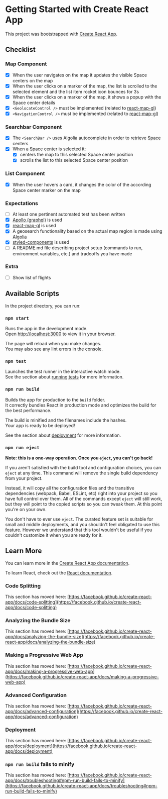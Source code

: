 # Getting Started with Create React App

This project was bootstrapped with [Create React App](https://github.com/facebook/create-react-app).

## Checklist
### Map Component
- [x] When the user navigates on the map it updates the visible Space centers on the map
- [x] When the user clicks on a marker of the map, the list is scrolled to the selected element and the list item rocket icon bounces for 3s
- [x] When the user clicks on a marker of the map, it shows a popup with the Space center details
- [x] `<GeolocateControl />` must be implemented (related to [react-map-gl](https://visgl.github.io/react-map-gl/))
- [x] `<NavigationControl />` must be implemented (related to [react-map-gl](https://visgl.github.io/react-map-gl/))

### Searchbar Component
- [x] The `<SearchBar />` uses Algolia autocomplete in order to retrieve Space centers
- [x] When a Space center is selected it:
  - [x] centers the map to this selected Space center position
  - [x] scrolls the list to this selected Space center position

### List Component
- [x] When the user hovers a card, it changes the color of the according Space center marker on the map

### Expectations
- [ ] At least one pertinent automated test has been written
- [x] [Apollo (graphql)](https://www.apollographql.com/) is used
- [x] [react-map-gl](https://visgl.github.io/react-map-gl/) is used
- [x] A geosearch functionality based on the actual map region is made using [Algolia](https://www.algolia.com/doc/)
- [x] [styled-components](https://styled-components.com/) is used
- [ ] A README.md file describing project setup (commands to run, environment variables, etc.) and tradeoffs you have made

### Extra
- [ ] Show list of flights

## Available Scripts

In the project directory, you can run:

### `npm start`

Runs the app in the development mode.\
Open [http://localhost:3000](http://localhost:3000) to view it in your browser.

The page will reload when you make changes.\
You may also see any lint errors in the console.

### `npm test`

Launches the test runner in the interactive watch mode.\
See the section about [running tests](https://facebook.github.io/create-react-app/docs/running-tests) for more information.

### `npm run build`

Builds the app for production to the `build` folder.\
It correctly bundles React in production mode and optimizes the build for the best performance.

The build is minified and the filenames include the hashes.\
Your app is ready to be deployed!

See the section about [deployment](https://facebook.github.io/create-react-app/docs/deployment) for more information.

### `npm run eject`

**Note: this is a one-way operation. Once you `eject`, you can't go back!**

If you aren't satisfied with the build tool and configuration choices, you can `eject` at any time. This command will remove the single build dependency from your project.

Instead, it will copy all the configuration files and the transitive dependencies (webpack, Babel, ESLint, etc) right into your project so you have full control over them. All of the commands except `eject` will still work, but they will point to the copied scripts so you can tweak them. At this point you're on your own.

You don't have to ever use `eject`. The curated feature set is suitable for small and middle deployments, and you shouldn't feel obligated to use this feature. However we understand that this tool wouldn't be useful if you couldn't customize it when you are ready for it.

## Learn More

You can learn more in the [Create React App documentation](https://facebook.github.io/create-react-app/docs/getting-started).

To learn React, check out the [React documentation](https://reactjs.org/).

### Code Splitting

This section has moved here: [https://facebook.github.io/create-react-app/docs/code-splitting](https://facebook.github.io/create-react-app/docs/code-splitting)

### Analyzing the Bundle Size

This section has moved here: [https://facebook.github.io/create-react-app/docs/analyzing-the-bundle-size](https://facebook.github.io/create-react-app/docs/analyzing-the-bundle-size)

### Making a Progressive Web App

This section has moved here: [https://facebook.github.io/create-react-app/docs/making-a-progressive-web-app](https://facebook.github.io/create-react-app/docs/making-a-progressive-web-app)

### Advanced Configuration

This section has moved here: [https://facebook.github.io/create-react-app/docs/advanced-configuration](https://facebook.github.io/create-react-app/docs/advanced-configuration)

### Deployment

This section has moved here: [https://facebook.github.io/create-react-app/docs/deployment](https://facebook.github.io/create-react-app/docs/deployment)

### `npm run build` fails to minify

This section has moved here: [https://facebook.github.io/create-react-app/docs/troubleshooting#npm-run-build-fails-to-minify](https://facebook.github.io/create-react-app/docs/troubleshooting#npm-run-build-fails-to-minify)
